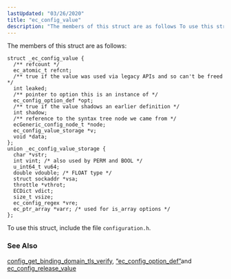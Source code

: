 ```yaml
---
lastUpdated: "03/26/2020"
title: "ec_config_value"
description: "The members of this struct are as follows To use this struct include the file configuration h config get binding domain tls verify Section 68 22 ec config option def and ec config release value..."
---
```


The members of this struct are as follows:

```
struct _ec_config_value {
  /** refcount */
  ec_atomic_t refcnt;
  /** true if the value was used via legacy APIs and so can't be freed */
  int leaked;
  /** pointer to option this is an instance of */
  ec_config_option_def *opt;
  /** true if the value shadows an earlier definition */
  int shadow;
  /** reference to the syntax tree node we came from */
  ecGeneric_config_node_t *node;
  ec_config_value_storage *v;
  void *data;
};
union _ec_config_value_storage {
  char *vstr;
  int vint; /* also used by PERM and BOOL */
  u_int64_t vu64;
  double vdouble; /* FLOAT type */
  struct sockaddr *vsa;
  throttle *vthrot;
  ECDict vdict;
  size_t vsize;
  ec_config_regex *vre;
  ec_ptr_array *varr; /* used for is_array options */
};
```

To use this struct, include the file `configuration.h`.

### <a name="idp32345904"></a> See Also

[config_get_binding_domain_tls_verify](/momentum/3/3-api/apis-config-get-binding-domain-tls-verify), [“ec_config_option_def”](/momentum/3/3-api/structs-ec-config-option-def)and [ec_config_release_value](/momentum/3/3-api/apis-ec-config-release-value)